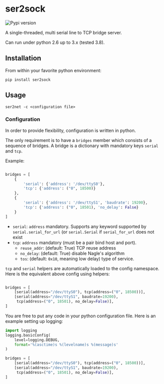 # ser2sock

![Pypi version][pypi]

A single-threaded, multi serial line to TCP bridge server.

Can run under python 2.6 up to 3.x (tested 3.8).

## Installation

From within your favorite python environment:

```console
pip install ser2sock
```

## Usage

```console
ser2net -c <configuration file>
```

### Configuration

In order to provide flexibility, configuration is written in python.

The only requirement is to have a `bridges` member which consists of a
sequence of bridges. A bridge is a dictionary with mandatory keys `serial`
and `tcp`.

Example:

```python

bridges = [
    {
        'serial': {'address': '/dev/ttyS0'},
        'tcp': {'address': ("0", 18500)}
    },
    {
        'serial': {'address': '/dev/ttyS1', 'baudrate': 19200},
        'tcp': {'address': ("0", 18501), 'no_delay': False}
    }
]
```

* `serial`: `address` mandatory. Supports any keyword supported by
  `serial.serial_for_url` (or `serial.Serial` if `serial_for_url` does not
  exist
* `tcp`: `address` mandatory (must be a pair bind host and port).
  * `reuse_addr`: (default: True) TCP reuse address
  * `no_delay`: (default: True) disable Nagle's algorithm
  * `tos`: (default: `0x10`, meaning low delay) type of service.

`tcp` and `serial` helpers are automatically loaded to the config namespace.
Here is the equivalent above config using helpers:

```python

bridges = [
    [serial(address="/dev/ttyS0"), tcp(address=("0", 18500))],
    [serial(address="/dev/ttyS1", baudrate=19200),
     tcp(address=("0", 18501), no_delay=False)],
]
```

You are free to put any code in your python configuration file.
Here is an example setting up logging:

```python
import logging
logging.basicConfig(
    level=logging.DEBUG,
    format='%(asctime)s %(levelname)s %(message)s'
)

bridges = [
    [serial(address="/dev/ttyS0"), tcp(address=("0", 18500))],
    [serial(address="/dev/ttyS1", baudrate=19200),
     tcp(address=("0", 18501), no_delay=False)],
]


```

[pypi]: https://img.shields.io/pypi/pyversions/ser2sock.svg
